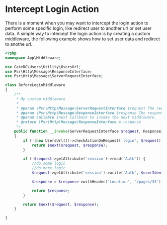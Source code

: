 Intercept Login Action
======================

There is a moment when you may want to intercept the login action to perform
some specific login, like redirect user to another url or set user data.
A simple way to intercept the login action is by creating a custom middleware, the following
example shows how to set user data and redirect to anothe url.

```php
<?php
namespace App\Middleware;

use CakeDC\Users\Utility\UsersUrl;
use Psr\Http\Message\ResponseInterface;
use Psr\Http\Message\ServerRequestInterface;

class BeforeLoginMiddleware
{
    /**
     * My custom middleware
     *
     * @param \Psr\Http\Message\ServerRequestInterface $request The request.
     * @param \Psr\Http\Message\ResponseInterface $response The response.
     * @param callable $next Callback to invoke the next middleware.
     * @return \Psr\Http\Message\ResponseInterface A response
     */
    public function __invoke(ServerRequestInterface $request, ResponseInterface $response, $next)
    {
        if (!(new UsersUrl())->checkActionOnRequest('login', $request)) {
            return $next($request, $response);
        }

        if (!$request->getAttribute('session')->read('Auth')) {
            //do some logic
            //do more logic
            $request->getAttribute('session')->write('Auth', $userIdentity);

            $response = $response->withHeader('Location', '/pages/33');

            return $response;
        }

        return $next($request, $response);
    }

}
```

